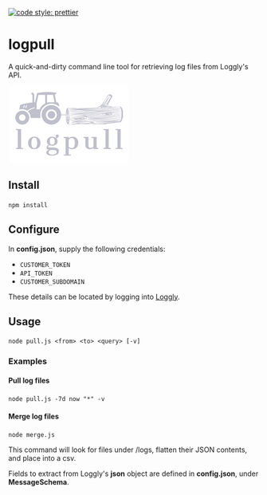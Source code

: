 [![code style: prettier](https://img.shields.io/badge/code_style-prettier-ff69b4.svg?style=flat-square)](https://github.com/prettier/prettier)

# logpull
A quick-and-dirty command line tool for retrieving log files from Loggly's API.

![](img/logo.png?raw=true)

## Install

  `npm install`

## Configure

In **config.json**, supply the following credentials:

- `CUSTOMER_TOKEN`
- `API_TOKEN`
- `CUSTOMER_SUBDOMAIN`

These details can be located by logging into [Loggly](https://www.loggly.com/).

## Usage

  `node pull.js <from> <to> <query> [-v]`
  
### Examples

#### Pull log files

  `node pull.js -7d now "*" -v`

#### Merge log files

  `node merge.js`

This command will look for files under /logs, flatten their JSON contents, and place into a csv.

Fields to extract from Loggly's **json** object are defined in **config.json**, under **MessageSchema**.
